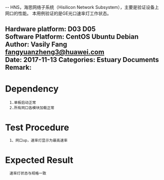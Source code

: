 --
HNS，海思网络子系统（Hisilicon Network Subsystem），主要是验证设备上网口的性能。
本用例验证的是GE光口速率灯工作状态。

Hardware platform: D03 D05  
Software Platform: CentOS Ubuntu Debian 
Author: Vasily Fang <fangyuanzheng3@huawei.com>  
Date: 2017-11-13
Categories: Estuary Documents  
Remark:
---

# Dependency
```
  1.单板启动正常
  2.所有网口各模块加载正常
```

# Test Procedure
```bash
  1、网口up，速率灯显示为最高速率
```

# Expected Result
```bash
  速率灯状态与规格一致
```
